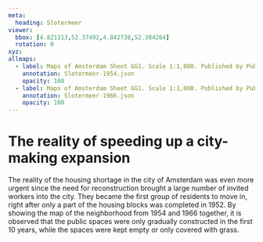 ```yaml
---
meta:
  heading: Slotermeer
viewer:
  bbox: [4.821313,52.37492,4.842738,52.384264]
  rotation: 0
xyz:
allmaps:
  - label: Maps of Amsterdam Sheet GG1. Scale 1:1,000. Published by Public Works Department and its legal successors, 1954
    annotation: Slotermeer-1954.json
    opacity: 100
  - label: Maps of Amsterdam Sheet GG1. Scale 1:1,000. Published by Public Works Department and its legal successors, 1966
    annotation: Slotermeer-1966.json
    opacity: 100
---
```

# The reality of speeding up a city-making expansion
The reality of the housing shortage in the city of Amsterdam was even more urgent since the need for reconstruction brought a large number of invited workers into the city. They became the first group of residents to move in, right after only a part of the housing blocks was completed in 1952. By showing the map of the neighborhood from 1954 and 1966 together, it is observed that the public spaces were only gradually constructed in the first 10 years, while the spaces were kept empty or only covered with grass.
